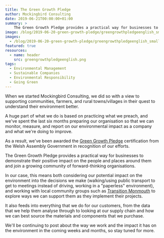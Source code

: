 ```yaml
---
title: The Green Growth Pledge
author: Mockingbird Consulting
date: 2019-06-21T00:00:00+01:00
summary: >
    The Green Growth Pledge provides a practical way for businesses to demonstrate their positive impact on the people and places around them and join a growing community of forward-thinking organisations.  We're delighted to be a part of that group as our journey towards international standards of compliance continues
image: /blog/2019-06-20-green-growth-pledge/greengrowthpledgeenglish_small.png
images: 
  - /blog/2019-06-20-green-growth-pledge/greengrowthpledgeenglish_small.png
featured: true
resources:
  - name: header
    src: greengrowthpledgeenglish.png
tags:
  - Environmental Management
  - Sustainable Companies
  - Environmental Responsibility
  - Going Green
---
```


When we started Mockingbird Consulting, we did so with a view to supporting communities, farmers, and rural towns/villages in their quest to understand their environment better.

A huge part of what we do is based on practicing what we preach, and we've spent the last six months preparing our organisation so that we can monitor, measure, and report on our environmental impact as a company and what we're doing to improve.

As a result, we've been awarded the [Green Growth Pledge](https://businesswales.gov.wales/green-growth-pledge-1) certification from the Welsh Assembly Government in recognition of our efforts.


The Green Growth Pledge provides a practical way for businesses to demonstrate their positive impact on the people and places around them and join a growing community of forward-thinking organisations.

In our case, this means both considering our potential impact on the environment into the decisions we make (walking/using public transport to get to meetings instead of driving, working in a "paperless" environment), and working with local community groups such as [Transition Monmouth](https://transitionmonmouth.org/) to explore ways we can support them as they implement their projects.

It also feeds into everything that we do for our customers, from the data that we help them analyse through to looking at our supply chain and how we can best source the materials and components that we purchase.

We'll be continuing to post about the way we work and the impact it has on the environment in the coming weeks and months, so stay tuned for more.
